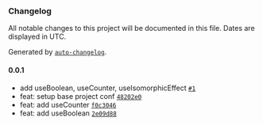### Changelog

All notable changes to this project will be documented in this file. Dates are displayed in UTC.

Generated by [`auto-changelog`](https://github.com/CookPete/auto-changelog).

#### 0.0.1

- add useBoolean, useCounter, useIsomorphicEffect [`#1`](https://github.com/qtqtart/react-hooks/pull/1)
- feat: setup base project conf [`48202e0`](https://github.com/qtqtart/react-hooks/commit/48202e0f6f5ef43cc759af56e42872e20b901299)
- feat: add useCounter [`f0c3046`](https://github.com/qtqtart/react-hooks/commit/f0c30466a111bfa7ed06c73d44a14caaeac5eee1)
- feat: add useBoolean [`2e09d88`](https://github.com/qtqtart/react-hooks/commit/2e09d88df3748f119f5b830fdd1a1c8bdc2377cf)
